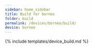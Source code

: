 ```yaml
---
sidebar: home_sidebar
title: Build for borneo
folder: build
permalink: /devices/borneo/build/
device: borneo
---
```

{% include templates/device_build.md %}
